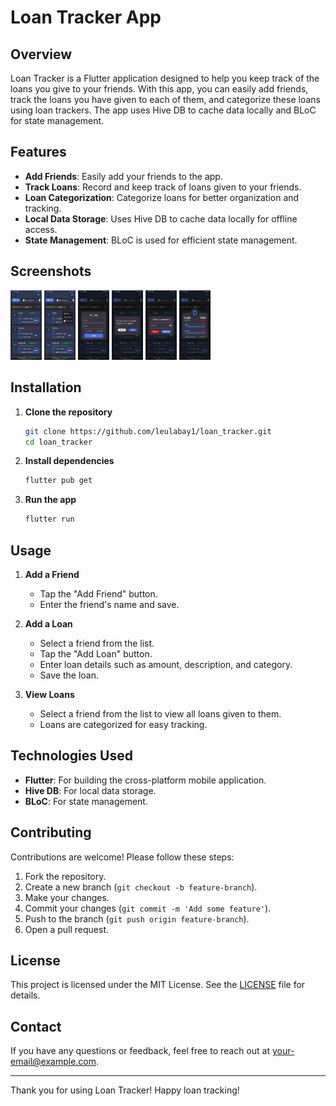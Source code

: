 # Loan Tracker App

## Overview

Loan Tracker is a Flutter application designed to help you keep track of the loans you give to your friends. With this app, you can easily add friends, track the loans you have given to each of them, and categorize these loans using loan trackers. The app uses Hive DB to cache data locally and BLoC for state management.

## Features

- **Add Friends**: Easily add your friends to the app.
- **Track Loans**: Record and keep track of loans given to your friends.
- **Loan Categorization**: Categorize loans for better organization and tracking.
- **Local Data Storage**: Uses Hive DB to cache data locally for offline access.
- **State Management**: BLoC is used for efficient state management.

## Screenshots

<p>
    <img src="screenshots/photo_5_2024-07-27_11-18-40.jpg" alt="Home Screen" width="50px" />
    <img src="screenshots/photo_6_2024-07-27_11-18-40.jpg" alt="Home Screen" width="50px" />
    <img src="screenshots/photo_2_2024-07-27_11-18-40.jpg" alt="Home Screen" width="50px" />
    <img src="screenshots/photo_3_2024-07-27_11-18-40.jpg" alt="Home Screen" width="50px"/>
    <img src="screenshots/photo_4_2024-07-27_11-18-40.jpg" alt="Home Screen" width="50px"/>
    <img src="screenshots/photo_7_2024-07-27_11-18-40.jpg" alt="Home Screen" width="50px"/>
</p>

## Installation

1. **Clone the repository**
   ```sh
   git clone https://github.com/leulabay1/loan_tracker.git
   cd loan_tracker
   ```

2. **Install dependencies**
   ```sh
   flutter pub get
   ```

3. **Run the app**
   ```sh
   flutter run
   ```

## Usage

1. **Add a Friend**
   - Tap the "Add Friend" button.
   - Enter the friend's name and save.

2. **Add a Loan**
   - Select a friend from the list.
   - Tap the "Add Loan" button.
   - Enter loan details such as amount, description, and category.
   - Save the loan.

3. **View Loans**
   - Select a friend from the list to view all loans given to them.
   - Loans are categorized for easy tracking.

## Technologies Used

- **Flutter**: For building the cross-platform mobile application.
- **Hive DB**: For local data storage.
- **BLoC**: For state management.

## Contributing

Contributions are welcome! Please follow these steps:

1. Fork the repository.
2. Create a new branch (`git checkout -b feature-branch`).
3. Make your changes.
4. Commit your changes (`git commit -m 'Add some feature'`).
5. Push to the branch (`git push origin feature-branch`).
6. Open a pull request.

## License

This project is licensed under the MIT License. See the [LICENSE](LICENSE) file for details.

## Contact

If you have any questions or feedback, feel free to reach out at your-email@example.com.

---

Thank you for using Loan Tracker! Happy loan tracking!
